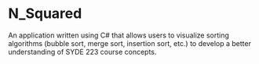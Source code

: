 # N_Squared 
An application written using C# that allows users to visualize sorting algorithms (bubble sort, merge sort, insertion sort, etc.) to develop a better understanding of SYDE 223 course concepts. 
